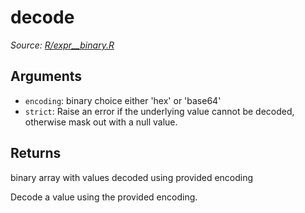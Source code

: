 # decode

*Source: [R/expr__binary.R](https://github.com/pola-rs/r-polars/tree/main/R/expr__binary.R)*

## Arguments

- `encoding`: binary choice either 'hex' or 'base64'
- `strict`: Raise an error if the underlying value cannot be decoded, otherwise mask out with a null value.

## Returns

binary array with values decoded using provided encoding

Decode a value using the provided encoding.